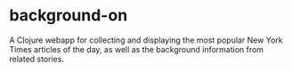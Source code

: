 # background-on

A Clojure webapp for collecting and displaying the most popular New York Times articles
of the day, as well as the background information from related stories.